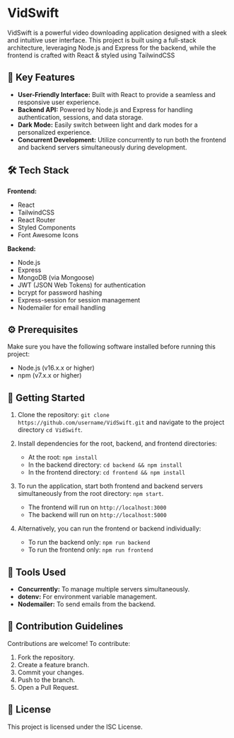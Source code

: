 # VidSwift

VidSwift is a powerful video downloading application designed with a sleek and intuitive user interface. This project is built using a full-stack architecture, leveraging Node.js and Express for the backend, while the frontend is crafted with React & styled using TailwindCSS

## 🌟 Key Features
- **User-Friendly Interface:** Built with React to provide a seamless and responsive user experience.
- **Backend API:** Powered by Node.js and Express for handling authentication, sessions, and data storage.
- **Dark Mode:** Easily switch between light and dark modes for a personalized experience.
- **Concurrent Development:** Utilize concurrently to run both the frontend and backend servers simultaneously during development.

## 🛠️ Tech Stack

**Frontend:**
- React
- TailwindCSS
- React Router
- Styled Components
- Font Awesome Icons

**Backend:**
- Node.js
- Express
- MongoDB (via Mongoose)
- JWT (JSON Web Tokens) for authentication
- bcrypt for password hashing
- Express-session for session management
- Nodemailer for email handling

## ⚙️ Prerequisites

Make sure you have the following software installed before running this project:
- Node.js (v16.x.x or higher)
- npm (v7.x.x or higher)

## 🚀 Getting Started

1. Clone the repository: `git clone https://github.com/username/VidSwift.git` and navigate to the project directory `cd VidSwift`.
   
2. Install dependencies for the root, backend, and frontend directories:
   - At the root: `npm install`
   - In the backend directory: `cd backend && npm install`
   - In the frontend directory: `cd frontend && npm install`

3. To run the application, start both frontend and backend servers simultaneously from the root directory: `npm start`.
   - The frontend will run on `http://localhost:3000`
   - The backend will run on `http://localhost:5000`

4. Alternatively, you can run the frontend or backend individually:
   - To run the backend only: `npm run backend`
   - To run the frontend only: `npm run frontend`

## 🔧 Tools Used
- **Concurrently:** To manage multiple servers simultaneously.
- **dotenv:** For environment variable management.
- **Nodemailer:** To send emails from the backend.

## 🤝 Contribution Guidelines

Contributions are welcome! To contribute:
1. Fork the repository.
2. Create a feature branch.
3. Commit your changes.
4. Push to the branch.
5. Open a Pull Request.

## 📜 License
This project is licensed under the ISC License.
